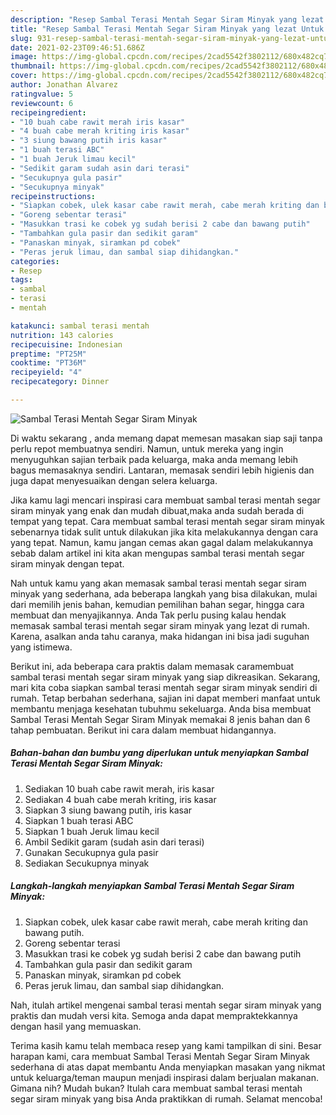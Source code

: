 ```yaml
---
description: "Resep Sambal Terasi Mentah Segar Siram Minyak yang lezat Untuk Jualan"
title: "Resep Sambal Terasi Mentah Segar Siram Minyak yang lezat Untuk Jualan"
slug: 931-resep-sambal-terasi-mentah-segar-siram-minyak-yang-lezat-untuk-jualan
date: 2021-02-23T09:46:51.686Z
image: https://img-global.cpcdn.com/recipes/2cad5542f3802112/680x482cq70/sambal-terasi-mentah-segar-siram-minyak-foto-resep-utama.jpg
thumbnail: https://img-global.cpcdn.com/recipes/2cad5542f3802112/680x482cq70/sambal-terasi-mentah-segar-siram-minyak-foto-resep-utama.jpg
cover: https://img-global.cpcdn.com/recipes/2cad5542f3802112/680x482cq70/sambal-terasi-mentah-segar-siram-minyak-foto-resep-utama.jpg
author: Jonathan Alvarez
ratingvalue: 5
reviewcount: 6
recipeingredient:
- "10 buah cabe rawit merah iris kasar"
- "4 buah cabe merah kriting iris kasar"
- "3 siung bawang putih iris kasar"
- "1 buah terasi ABC"
- "1 buah Jeruk limau kecil"
- "Sedikit garam sudah asin dari terasi"
- "Secukupnya gula pasir"
- "Secukupnya minyak"
recipeinstructions:
- "Siapkan cobek, ulek kasar cabe rawit merah, cabe merah kriting dan bawang putih."
- "Goreng sebentar terasi"
- "Masukkan trasi ke cobek yg sudah berisi 2 cabe dan bawang putih"
- "Tambahkan gula pasir dan sedikit garam"
- "Panaskan minyak, siramkan pd cobek"
- "Peras jeruk limau, dan sambal siap dihidangkan."
categories:
- Resep
tags:
- sambal
- terasi
- mentah

katakunci: sambal terasi mentah 
nutrition: 143 calories
recipecuisine: Indonesian
preptime: "PT25M"
cooktime: "PT36M"
recipeyield: "4"
recipecategory: Dinner

---
```



![Sambal Terasi Mentah Segar Siram Minyak](https://img-global.cpcdn.com/recipes/2cad5542f3802112/680x482cq70/sambal-terasi-mentah-segar-siram-minyak-foto-resep-utama.jpg)

Di waktu  sekarang , anda memang dapat memesan masakan siap saji tanpa perlu repot membuatnya sendiri. Namun, untuk mereka yang ingin menyuguhkan sajian terbaik pada keluarga, maka anda memang lebih bagus memasaknya sendiri. Lantaran, memasak sendiri lebih higienis dan juga dapat menyesuaikan dengan selera keluarga.

Jika kamu lagi mencari inspirasi cara membuat sambal terasi mentah segar siram minyak yang enak dan mudah dibuat,maka anda sudah berada di tempat yang tepat. Cara membuat sambal terasi mentah segar siram minyak  sebenarnya tidak sulit untuk dilakukan jika kita melakukannya dengan cara yang tepat. Namun, kamu jangan cemas akan gagal dalam melakukannya 
sebab dalam artikel ini kita akan mengupas sambal terasi mentah segar siram minyak dengan tepat.  



Nah untuk kamu yang akan memasak sambal terasi mentah segar siram minyak yang sederhana, ada beberapa langkah yang bisa dilakukan, mulai dari memilih jenis bahan, kemudian pemilihan bahan segar, hingga cara membuat dan menyajikannya. Anda Tak perlu pusing kalau hendak memasak sambal terasi mentah segar siram minyak yang lezat di rumah. Karena, asalkan anda  tahu caranya, maka hidangan ini bisa jadi suguhan yang istimewa.

Berikut ini, ada beberapa cara praktis  dalam memasak caramembuat sambal terasi mentah segar siram minyak yang siap dikreasikan. Sekarang, mari kita coba siapkan sambal terasi mentah segar siram minyak sendiri di rumah. Tetap berbahan sederhana, sajian ini dapat memberi manfaat untuk membantu menjaga kesehatan tubuhmu sekeluarga. Anda bisa membuat Sambal Terasi Mentah Segar Siram Minyak memakai 8 jenis bahan dan 6 tahap pembuatan. Berikut ini cara dalam membuat hidangannya.

<!--inarticleads1-->

##### Bahan-bahan dan bumbu yang diperlukan untuk menyiapkan Sambal Terasi Mentah Segar Siram Minyak:

1. Sediakan 10 buah cabe rawit merah, iris kasar
1. Sediakan 4 buah cabe merah kriting, iris kasar
1. Siapkan 3 siung bawang putih, iris kasar
1. Siapkan 1 buah terasi ABC
1. Siapkan 1 buah Jeruk limau kecil
1. Ambil Sedikit garam (sudah asin dari terasi)
1. Gunakan Secukupnya gula pasir
1. Sediakan Secukupnya minyak




<!--inarticleads2-->

##### Langkah-langkah menyiapkan Sambal Terasi Mentah Segar Siram Minyak:

1. Siapkan cobek, ulek kasar cabe rawit merah, cabe merah kriting dan bawang putih.
1. Goreng sebentar terasi
1. Masukkan trasi ke cobek yg sudah berisi 2 cabe dan bawang putih
1. Tambahkan gula pasir dan sedikit garam
1. Panaskan minyak, siramkan pd cobek
1. Peras jeruk limau, dan sambal siap dihidangkan.




Nah, itulah artikel mengenai  sambal terasi mentah segar siram minyak  yang praktis dan mudah versi kita. Semoga anda dapat mempraktekkannya dengan hasil yang memuaskan. 

Terima kasih kamu telah membaca resep yang kami tampilkan di sini. Besar harapan kami, cara membuat  Sambal Terasi Mentah Segar Siram Minyak sederhana di atas dapat membantu Anda menyiapkan masakan yang nikmat untuk keluarga/teman maupun menjadi inspirasi dalam berjualan makanan. Gimana nih? Mudah bukan? Itulah cara membuat sambal terasi mentah segar siram minyak yang bisa Anda praktikkan di rumah. Selamat mencoba!

